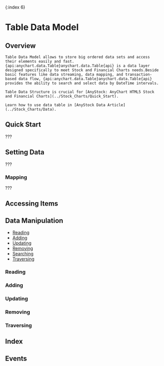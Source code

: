 {:index 6}
# Table Data Model

## Overview

```
Table Data Model allows to store big ordered data sets and access their elements easily and fast. {api:anychart.data.Table}anychart.data.Table{api} is a data layer designed specifically to meet Stock and Financial Charts needs.Beside basic features like data streaming, data mapping, and transaction-based data flow, {api:anychart.data.Table}anychart.data.Table{api} provides the ability to search and select data by DateTime intervals.

Table Data Structure is crucial for [AnyStock: AnyChart HTML5 Stock and Financial Charts](../Stock_Charts/Quick_Start).

Learn how to use data table in [AnyStock Data Article](../Stock_Charts/Data).
```

## Quick Start

???

## Setting Data

???

### Mapping

???

## Accessing Items

## Data Manipulation

* [Reading](#reading)
* [Adding](#adding)
* [Updating](#updating)
* [Removing](#removing)
* [Searching](#searching)
* [Traversing](#traversing)

### Reading

### Adding

### Updating

### Removing

### Traversing

## Index

## Events